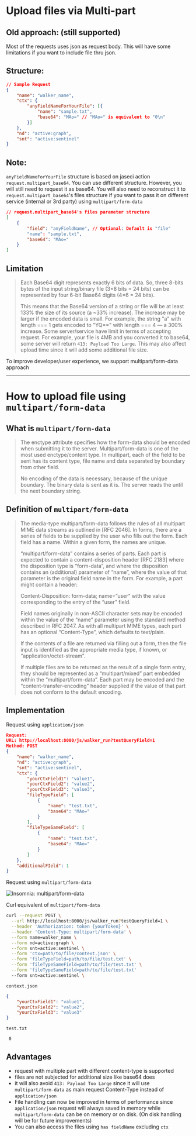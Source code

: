 # Upload files via Multi-part

## **Old approach:** (still supported)

Most of the requests uses json as request body. This will have some limitations if you want to include file thru json.

## **Structure**:

```json
// Sample Request
{
    "name": "walker_name",
    "ctx": {
        "anyFieldNameForYourFile": [{
            "name": "sample.txt",
            "base64": "MAo=" // "MAo=" is equivalent to "0\n"
        }]
    },
    "nd": "active:graph",
    "snt": "active:sentinel"
}
```

## **Note**:

`anyFieldNameForYourFile` structure is based on jaseci action `request.multipart_base64`.
You can use different structure. However, you will still need to request it as base64. You will also need to reconstruct it to `request.multipart_base64`'s files structure if you want to pass it on different service (internal or 3rd party) using `multipart/form-data`

```json
// request.multipart_base64's files parameter structure
[
    {
        "field": "anyFieldName", // Optional: Default is "file"
        "name": "sample.txt",
        "base64": "MAo="
    }
]
```

## **Limitation**

> Each Base64 digit represents exactly 6 bits of data. So, three 8-bits bytes of the input string/binary file (3×8 bits = 24 bits) can be represented by four 6-bit Base64 digits (4×6 = 24 bits).
>
> This means that the Base64 version of a string or file will be at least 133% the size of its source (a ~33% increase). The increase may be larger if the encoded data is small. For example, the string "a" with length === 1 gets encoded to "YQ==" with length === 4 — a 300% increase.
Some server/service have limit in terms of accepting request. For example, your file is 4MB and you converted it to base64, some server will return `413: Payload Too Large`. This may also affect upload time since it will add some additional file size.

To improve developer/user experience, we support multipart/form-data approach

---

# **How to upload file using `multipart/form-data`**

## **What is `multipart/form-data`**

> The enctype attribute specifies how the form-data should be encoded when submitting it to the server. Multipart/form-data is one of the most used enctype/content type.
In multipart, each of the field to be sent has its content type, file name and data separated by boundary from other field.
>
> No encoding of the data is necessary, because of the unique boundary. The binary data is sent as it is. The server reads the until the next boundary string.

## **Definition of `multipart/form-data`**

> The media-type multipart/form-data follows the rules of all multipart MIME data streams as outlined in [RFC 2046]. In forms, there are a series of fields to be supplied by the user who fills out the form. Each field has a name. Within a given form, the names are unique.
>
> “multipart/form-data” contains a series of parts. Each part is expected to contain a content-disposition header [RFC 2183] where the disposition type is “form-data”, and where the disposition contains an (additional) parameter of “name”, where the value of that parameter is the original field name in the form. For example, a part might contain a header:
>
> Content-Disposition: form-data; name=”user”
with the value corresponding to the entry of the “user” field.
>
> Field names originally in non-ASCII character sets may be encoded within the value of the “name” parameter using the standard method described in RFC 2047. As with all multipart MIME types, each part has an optional “Content-Type”, which defaults to text/plain.
>
> If the contents of a file are returned via filling out a form, then the file input is identified as the appropriate media type, if known, or “application/octet-stream”.
>
> If multiple files are to be returned as the result of a single form entry, they should be represented as a “multipart/mixed” part embedded within the “multipart/form-data”.
Each part may be encoded and the “content-transfer-encoding” header supplied if the value of that part does not conform to the default encoding.
## **Implementation**

Request using `application/json`

```json
Request:
URL: http://localhost:8000/js/walker_run?testQueryField=1
Method: POST
{
	"name": "walker_name",
	"nd": "active:graph",
	"snt": "active:sentinel",
	"ctx": {
        "yourCtxField1": "value1",
        "yourCtxField2": "value2",
        "yourCtxField3": "value3",
        "fileTypeField": [
            {
				"name": "test.txt",
				"base64": "MAo="
			}
        ],
        "fileTypeSameField": [
            {
				"name": "test.txt",
				"base64": "MAo="
			}
        ]
    },
    "additionalFIeld": 1
}
```

Request using `multipart/form-data`

![Insomnia: multipart/form-data](https://user-images.githubusercontent.com/74129725/170541725-e82822b7-12e5-4a60-99b5-5136c6cfc0ae.png)

Curl equivalent of `multipart/form-data`
```bash
curl --request POST \
  --url http://localhost:8000/js/walker_run?testQueryField=1 \
  --header 'Authorization: token {yourToken}' \
  --header 'Content-Type: multipart/form-data' \
  --form name=walker_name \
  --form nd=active:graph \
  --form snt=active:sentinel \
  --form 'ctx=path/to/file/context.json' \
  --form 'fileTypeField=path/to/file/test.txt' \
  --form 'fileTypeSameField=path/to/file/test.txt' \
  --form 'fileTypeSameField=path/to/file/test.txt'
  --form snt=active:sentinel \
```

`context.json`
```json
{
    "yourCtxField1": "value1",
    "yourCtxField2": "value2",
    "yourCtxField3": "value3"
}
```

`test.txt`
```
 0
```

## **Advantages**
 - request with multiple part with different content-type is supported
 - files are not subjected for additional size like base64 does
 - it will also avoid `413: Payload Too Large` since it will use `multipart/form-data` as main request Content-Type instead of `application/json`
 - File handling can now be improved in terms of performance since `application/json` request will always saved in memory while `multipart/form-data` can be on memory or on disk. (On disk handling will be for future improvements)
 - You can also access the files using `has fieldName` excluding `ctx`
